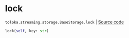 # lock
`toloka.streaming.storage.BaseStorage.lock` | [Source code](https://github.com/Toloka/toloka-kit/blob/v0.1.25/src/streaming/storage.py#L26)

```python
lock(self, key: str)
```

